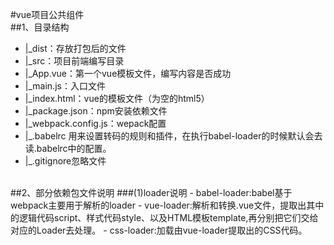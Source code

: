 #vue项目公共组件 
<br/>
##1、目录结构 
  - |_dist：存放打包后的文件
  - |_src：项目前端编写目录
  - |_App.vue：第一个vue模板文件，编写内容是否成功
  - |_main.js：入口文件
  - |_index.html：vue的模板文件（为空的html5）
  - |_package.json：npm安装依赖文件
  - |_webpack.config.js：wepack配置
  - |_.babelrc 用来设置转码的规则和插件，在执行babel-loader的时候默认会去读.babelrc中的配置。
  - |_.gitignore忽略文件
  <br/>
##2、部分依赖包文件说明 
  ###(1)loader说明
  - babel-loader:babel基于webpack主要用于解析的loader
  - vue-loader:解析和转换.vue文件，提取出其中的逻辑代码script、样式代码style、以及HTML模板template,再分别把它们交给对应的Loader去处理。
  - css-loader:加载由vue-loader提取出的CSS代码。